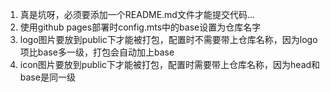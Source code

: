 1. 真是坑呀，必须要添加一个README.md文件才能提交代码...
2. 使用github pages部署时config.mts中的base设置为仓库名字
3. logo图片要放到public下才能被打包，配置时不需要带上仓库名称，因为logo项比base多一级，打包会自动加上base
4. icon图片要放到public下才能被打包，配置时需要带上仓库名称，因为head和base是同一级